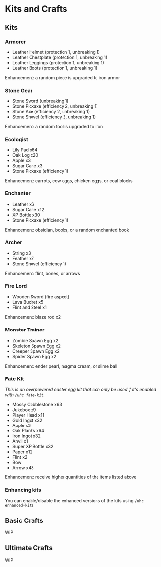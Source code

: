 # Kits and Crafts

## Kits

### Armorer

- Leather Helmet (protection 1, unbreaking 1)
- Leather Chestplate (protection 1, unbreaking 1)
- Leather Leggings (protection 1, unbreaking 1)
- Leather Boots (protection 1, unbreaking 1)

Enhancement: a random piece is upgraded to iron armor

### Stone Gear

- Stone Sword (unbreaking 1)
- Stone Pickaxe (efficiency 2, unbreaking 1)
- Stone Axe (efficiency 2, unbreaking 1)
- Stone Shovel (efficiency 2, unbreaking 1)

Enhancement: a random tool is upgraded to iron

### Ecologist

- Lily Pad x64
- Oak Log x20
- Apple x3
- Sugar Cane x3
- Stone Pickaxe (efficiency 1)

Enhancement: carrots, cow eggs, chicken eggs, or coal blocks

### Enchanter

- Leather x6
- Sugar Cane x12
- XP Bottle x30
- Stone Pickaxe (efficiency 1)

Enhancement: obsidian, books, or a random enchanted book

### Archer

- String x3
- Feather x7
- Stone Shovel (efficiency 1)

Enhancement: flint, bones, or arrows

### Fire Lord

- Wooden Sword (fire aspect)
- Lava Bucket x5
- Flint and Steel x1

Enhancement: blaze rod x2

### Monster Trainer

- Zombie Spawn Egg x2
- Skeleton Spawn Egg x2
- Creeper Spawn Egg x2
- Spider Spawn Egg x2

Enhancement: ender pearl, magma cream, or slime ball

### Fate Kit

*This is an overpowered easter egg kit that can only be used if it's enabled with `/uhc fate-kit`.*

- Mossy Cobblestone x63
- Jukebox x9
- Player Head x11
- Gold Ingot x32
- Apple x3
- Oak Planks x64
- Iron Ingot x32
- Anvil x1
- Super XP Bottle x32
- Paper x12
- Flint x2
- Bow
- Arrow x48

Enhancement: receive higher quantities of the items listed above

### Enhancing kits

You can enable/disable the enhanced versions of the kits using `/uhc enhanced-kits`

## Basic Crafts

WIP

## Ultimate Crafts

WIP